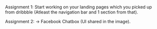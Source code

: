 Assignment 1: Start working on your landing pages which you picked up from dribbble (Atleast the navigation bar and 1 section from that).

Assignment 2: -> Facebook Chatbox (UI shared in the image).